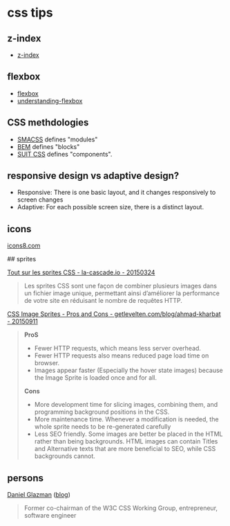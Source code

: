 # css tips

## z-index

- [z-index](http://www.alsacreations.com/astuce/lire/84-comment-fonctionne-la-proprit-css-z-index.html)

## flexbox

- [flexbox](http://www.flexboxpatterns.com/home)
- [understanding-flexbox](https://medium.freecodecamp.com/understanding-flexbox-everything-you-need-to-know-b4013d4dc9af)

## CSS methdologies

- [SMACSS](https://smacss.com/) defines "modules"
- [BEM](https://en.bem.info/) defines "blocks"
- [SUIT CSS](https://github.com/suitcss/suit/blob/master/doc/naming-conventions.md) defines "components".

## responsive design vs adaptive design?

- Responsive: There is one basic layout, and it changes responsively to
  screen changes
- Adaptive: For each possible screen size, there is a distinct layout.

## icons

[icons8.com](https://icons8.com/)

## sprites

[Tout sur les sprites CSS - la-cascade.io - 20150324](https://la-cascade.io/tout-sur-les-sprites-css/)

> Les sprites CSS sont une façon de combiner plusieurs images dans un fichier image unique, permettant ainsi d’améliorer la performance de votre site en réduisant le nombre de requêtes HTTP.

[CSS Image Sprites - Pros and Cons - getlevelten.com/blog/ahmad-kharbat - 20150911](https://getlevelten.com/blog/ahmad-kharbat/css-image-sprites-pros-and-cons)

> **ProS**
>
> - Fewer HTTP requests, which means less server overhead.
> - Fewer HTTP requests also means reduced page load time on browser.
> - Images appear faster (Especially the hover state images) because the Image Sprite is loaded once and for all.
>
> **Cons**
>
> - More development time for slicing images, combining them, and programming background positions in the CSS.
> - More maintenance time. Whenever a modification is needed, the whole sprite needs to be re-generated carefully
> - Less SEO friendly. Some images are better be placed in the HTML rather than being backgrounds. HTML images can contain Titles and Alternative texts that are more beneficial to SEO, while CSS backgrounds cannot.

## persons

[Daniel Glazman](https://fr.wikipedia.org/wiki/Daniel_Glazman) ([blog](http://glazman.org/weblog/))

> Former co-chairman of the W3C CSS Working Group, entrepreneur, software engineer
